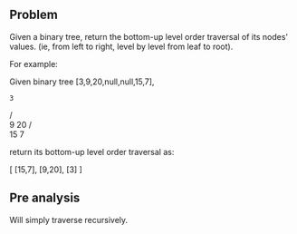 ## Problem

Given a binary tree, return the bottom-up level order traversal of its nodes' values. (ie, from left to right, level by level from leaf to root).

For example:

Given binary tree [3,9,20,null,null,15,7],

    3

/ \
 9 20
/ \
 15 7

return its bottom-up level order traversal as:

[
[15,7],
[9,20],
[3]
]

## Pre analysis

Will simply traverse recursively.

